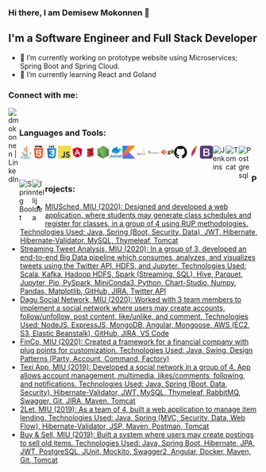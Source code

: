 ### Hi there, I am Demisew Mokonnen 👋

## I'm a Software Engineer and Full Stack Developer

<!--
**dmokonnen/dmokonnen** is a ✨ _special_ ✨ repository because its `README.md` (this file) appears on your GitHub profile.

Here are some ideas to get you started:
-->
- 🔭 I’m currently working on prototype website using Microservices; Spring Boot and Spring Cloud.
- 🌱 I’m currently learning React and Goland
<!--
- 👯 I’m looking to collaborate on ...
- 🤔 I’m looking for help with ...
- 💬 Ask me about ...
- 📫 How to reach me: ...
- 😄 Pronouns: ...
- ⚡ Fun fact: ...
-->
### Connect with me: 
[<img align="left" alt="dmokonnen | LinkedIn" width="22px" src="https://cdn.jsdelivr.net/npm/simple-icons@v3/icons/linkedin.svg" />][linkedin]

<br />

### Languages and Tools:

<img align="left" alt="Java" width="26px" src="https://raw.githubusercontent.com/github/explore/80688e429a7d4ef2fca1e82350fe8e3517d3494d/topics/java/java.png" />
<img align="left" alt="HTML5" width="26px" src="https://raw.githubusercontent.com/github/explore/80688e429a7d4ef2fca1e82350fe8e3517d3494d/topics/html/html.png" />
<img align="left" alt="CSS3" width="26px" src="https://raw.githubusercontent.com/github/explore/80688e429a7d4ef2fca1e82350fe8e3517d3494d/topics/css/css.png" />
<img align="left" alt="JavaScript" width="26px" src="https://raw.githubusercontent.com/github/explore/80688e429a7d4ef2fca1e82350fe8e3517d3494d/topics/javascript/javascript.png" />

<img align="left" alt="Angular" width="26px" src="https://raw.githubusercontent.com/github/explore/80688e429a7d4ef2fca1e82350fe8e3517d3494d/topics/angular/angular.png" />
<img align="left" alt="Scala" width="26px" src="https://raw.githubusercontent.com/github/explore/80688e429a7d4ef2fca1e82350fe8e3517d3494d/topics/scala/scala.png" />
<img align="left" alt="Node.js" width="26px" src="https://raw.githubusercontent.com/github/explore/80688e429a7d4ef2fca1e82350fe8e3517d3494d/topics/nodejs/nodejs.png" />

<img align="left" alt="Docker" width="26px" src="https://raw.githubusercontent.com/github/explore/80688e429a7d4ef2fca1e82350fe8e3517d3494d/topics/docker/docker.png" />
<img align="left" alt="Kotlin" width="26px" src="https://raw.githubusercontent.com/github/explore/80688e429a7d4ef2fca1e82350fe8e3517d3494d/topics/kotlin/kotlin.png" />
<img align="left" alt="MySQL" width="26px" src="https://raw.githubusercontent.com/github/explore/80688e429a7d4ef2fca1e82350fe8e3517d3494d/topics/mysql/mysql.png" />
<img align="left" alt="MongoDB" width="26px" src="https://raw.githubusercontent.com/github/explore/80688e429a7d4ef2fca1e82350fe8e3517d3494d/topics/mongodb/mongodb.png" />
<img align="left" alt="Git" width="26px" src="https://raw.githubusercontent.com/github/explore/80688e429a7d4ef2fca1e82350fe8e3517d3494d/topics/git/git.png" />
<img align="left" alt="GitHub" width="26px" src="https://raw.githubusercontent.com/github/explore/78df643247d429f6cc873026c0622819ad797942/topics/github/github.png" />
<img align="left" alt="Maven" width="26px" src="https://raw.githubusercontent.com/github/explore/80688e429a7d4ef2fca1e82350fe8e3517d3494d/topics/maven/maven.png"/>
<img align="left" alt="Bootstrap" width="26px" src="https://raw.githubusercontent.com/github/explore/80688e429a7d4ef2fca1e82350fe8e3517d3494d/topics/bootstrap/bootstrap.png"/>
<img align="left" alt="Jenkins" width="26px" src="https://github.com/dmokonnen/dmokonnen/blob/master/Jenkins-main-image.jpg"/>
<img align="left" alt="Tomcat" width="26px" src="https://github.com/dmokonnen/dmokonnen/blob/master/kisspng-apache-tomcat-apache-http-server-vulnerability-com-5b2232da9493e6.8847860015289678986086.jpg"/>
<img align="left" alt="Postgresql" width="26px" src="https://raw.githubusercontent.com/dmokonnen/dmokonnen/master/postgresql-11-1175122.webp"/>
<img align="left" alt="Spring Boot" width="26px" src="https://github.com/dmokonnen/dmokonnen/blob/master/spring-boot.png"/>
<img align="left" alt="Intellij Idea" width="26px" src="https://raw.githubusercontent.com/dmokonnen/dmokonnen/master/intellij-idea-569199.webp"/>
<br />
<br />

### Projects:
- <a href="https://github.com/dmokonnen/miuScheduler">MIUSched, MIU (2020): Designed and developed a web application, where students may generate class schedules and register for classes, in a group of 4 using RUP methodologies. 
Technologies Used: Java, Spring (Boot, Security, Data), JWT, Hibernate, Hibernate-Validator, MySQL, Thymeleaf, Tomcat </a>
- <a href="https://github.com/dmokonnen/miuScheduler">Streaming Tweet Analysis, MIU (2020): In a group of 3, developed an end-to-end Big Data pipeline which consumes, analyzes, and visualizes tweets using the Twitter API, HDFS, and Jupyter. Technologies Used: Scala, Kafka, Hadoop HDFS, Spark (Streaming, SQL), Hive, Parquet, Jupyter, Pip, PySpark, MiniConda3, Python, Chart-Studio, Numpy, Pandas, Matplotlib, GitHub, JIRA, Twitter API </a>
- <a href="https://github.com/dmokonnen/socialMediaFrontEnd">Dagu Social Network, MIU (2020): Worked with 3 team members to implement a social network where users may create accounts, follow/unfollow, post content, like/unlike, and comment. Technologies Used: NodeJS, ExpressJS, MongoDB, Angular, Mongoose, AWS (EC2, S3, Elastic Beanstalk), GitHub, JIRA, VS Code</a>
- <a href="https://github.com/dmokonnen/FinCo">FinCo, MIU (2020): Created a framework for a financial company with plug points for customization. Technologies Used: Java, Swing, Design Patterns (Party, Account, Command, Factory) </a>
- <a href="https://github.com/dmokonnen/texi-app">Texi App, MIU (2019): Developed a social network in a group of 4. App allows account management, multimedia, likes/comments, following, and notifications. Technologies Used: Java, Spring (Boot, Data, Security), Hibernate-Validator, JWT, MySQL, Thymeleaf, RabbitMQ, Swagger, Git, JIRA, Maven, Tomcat </a>
- <a href="https://github.com/dmokonnen/2let">2Let, MIU (2019): As a team of 4, built a web application to manage item lending. Technologies Used: Java, Spring (MVC, Security, Data, Web Flow), Hibernate-Validator, JSP, Maven, Postman, Tomcat </a>
- <a href="https://github.com/MPP-Simba-Group/buyAndSell">Buy & Sell, MIU (2019): Built a system where users may create postings to sell old items. Technologies Used: Java, Spring Boot, Hibernate, JPA, JWT, PostgreSQL, JUnit, Mockito, Swagger2, Angular, Docker, Maven, Git, Tomcat </a>

[linkedin]: www.linkedin.com/in/demisew-mokonnen
